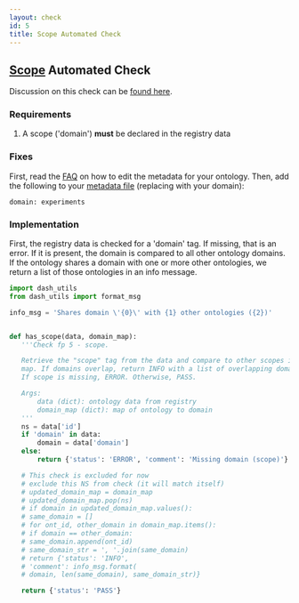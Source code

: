 ```yaml
---
layout: check
id: 5
title: Scope Automated Check
---
```


## [Scope](http://obofoundry.org/principles/fp-005-delineated-content.html) Automated Check

Discussion on this check can be [found here](https://github.com/OBOFoundry/OBOFoundry.github.io/issues/1015).

### Requirements

1. A scope ('domain') **must** be declared in the registry data

### Fixes

First, read the [FAQ](http://obofoundry.github.io/faq/how-do-i-edit-metadata.html) on how to edit the metadata for your ontology. Then, add the following to your [metadata file](https://github.com/OBOFoundry/OBOFoundry.github.io/tree/master/ontology) (replacing with your domain):

```
domain: experiments
```

### Implementation

First, the registry data is checked for a 'domain' tag. If missing, that is an error. If it is present, the domain is compared to all other ontology domains. If the ontology shares a domain with one or more other ontologies, we return a list of those ontologies in an info message.

```python
import dash_utils
from dash_utils import format_msg

info_msg = 'Shares domain \'{0}\' with {1} other ontologies ({2})'


def has_scope(data, domain_map):
   '''Check fp 5 - scope.

   Retrieve the "scope" tag from the data and compare to other scopes in the
   map. If domains overlap, return INFO with a list of overlapping domains.
   If scope is missing, ERROR. Otherwise, PASS.

   Args:
       data (dict): ontology data from registry
       domain_map (dict): map of ontology to domain
   '''
   ns = data['id']
   if 'domain' in data:
       domain = data['domain']
   else:
       return {'status': 'ERROR', 'comment': 'Missing domain (scope)'}

   # This check is excluded for now
   # exclude this NS from check (it will match itself)
   # updated_domain_map = domain_map
   # updated_domain_map.pop(ns)
   # if domain in updated_domain_map.values():
   # same_domain = []
   # for ont_id, other_domain in domain_map.items():
   # if domain == other_domain:
   # same_domain.append(ont_id)
   # same_domain_str = ', '.join(same_domain)
   # return {'status': 'INFO',
   # 'comment': info_msg.format(
   # domain, len(same_domain), same_domain_str)}

   return {'status': 'PASS'}
```
